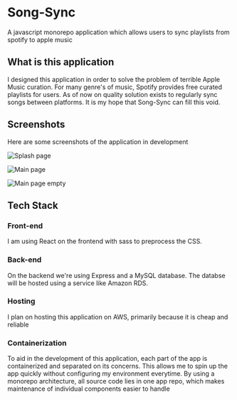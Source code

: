 # Song-Sync
A javascript monorepo application which allows users to sync playlists from spotify to apple music

## What is this application
I designed this application in order to solve the problem of terrible Apple Music curation. For many genre's of music, Spotify provides free curated playlists for users. As of now on quality solution exists to regularly sync songs between platforms.
It is my hope that Song-Sync can fill this void.

## Screenshots
Here are some screenshots of the application in development

![Splash page](https://i.imgur.com/rMsFE5q.png "Splash Page")

![Main page](https://i.imgur.com/W0CC38g.png "Main Page")

![Main page empty](https://i.imgur.com/uoDTkQg.png "Main Page Empty")

## Tech Stack

### Front-end
I am using React on the frontend with sass to preprocess the CSS.

### Back-end
On the backend we're using Express and a MySQL database. The databse will be hosted using a service like Amazon RDS.

### Hosting
I plan on hosting this application on AWS, primarily because it is cheap and reliable 

### Containerization
To aid in the development of this application, each part of the app is containerized and separated on its concerns. This allows me to spin up the app quickly without configuring my environment everytime.
By using a monorepo architecture, all source code lies in one app repo, which makes maintenance of individual components easier to handle
